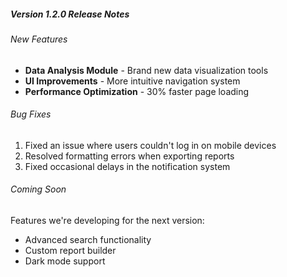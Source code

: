 ##### Version 1.2.0 Release Notes

###### New Features

* **Data Analysis Module** - Brand new data visualization tools
* **UI Improvements** - More intuitive navigation system
* **Performance Optimization** - 30% faster page loading

###### Bug Fixes

1. Fixed an issue where users couldn't log in on mobile devices
2. Resolved formatting errors when exporting reports
3. Fixed occasional delays in the notification system

###### Coming Soon

Features we're developing for the next version:
* Advanced search functionality
* Custom report builder
* Dark mode support

